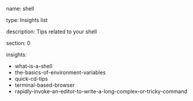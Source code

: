 name: shell

type: Insights list

description: Tips related to your shell

section: 0

insights:
  - what-is-a-shell
  - the-basics-of-environment-variables
  - quick-cd-tips
  - terminal-based-browser
  - rapidly-invoke-an-editor-to-write-a-long-complex-or-tricky-command
